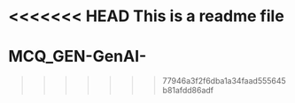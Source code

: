 <<<<<<< HEAD
This is a readme file
=======
# MCQ_GEN-GenAI-
>>>>>>> 77946a3f2f6dba1a34faad555645b81afdd86adf
